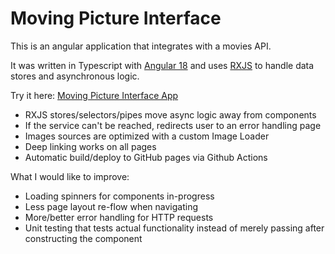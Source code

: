 # Moving Picture Interface
 
This is an angular application that integrates with a movies API.

It was written in Typescript with [Angular 18](https://angular.dev/) and uses [RXJS](https://rxjs.dev/) to handle
data stores and asynchronous logic.

Try it here: [Moving Picture Interface App](https://mdiehr.github.io/MoviesApp/)

- RXJS stores/selectors/pipes move async logic away from components
- If the service can't be reached, redirects user to an error handling page
- Images sources are optimized with a custom Image Loader
- Deep linking works on all pages
- Automatic build/deploy to GitHub pages via Github Actions

What I would like to improve:

- Loading spinners for components in-progress
- Less page layout re-flow when navigating
- More/better error handling for HTTP requests
- Unit testing that tests actual functionality instead of merely passing after constructing the component

